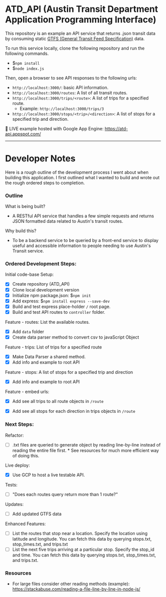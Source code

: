 # ATD_API (Austin Transit Department Application Programming Interface)

This repository is an example an API service that returns .json transit data by consuming static [GTFS (General Transit Feed Specification)](https://developers.google.com/transit/gtfs/) data.

To run this service locally, clone the following repository and run the following commands.
- $`npm install`
- $`node index.js`

Then, open a browser to see API responses to the following urls:
- `http://localhost:3000/`: basic API information.  
- `http://localhost:3000/routes`: A list of all transit routes.
- `http://localhost:3000/trips/<route>`: A list of trips for a specified route.
  - Example: `http://localhost:3000/trips/3`
- `http://localhost:3000/stops/<trip>/<direction>`: A list of stops for a specified trip and direction.

🔴 LIVE example hosted with Google App Engine: https://atd-api.appspot.com/

----

# Developer Notes

Here is a rough outline of the development process I went about when building this application. I first outlined what I wanted to build and wrote out the rough ordered steps to completion.

### Outline

What is being built?
- A RESTful API service that handles a few simple requests and returns JSON formatted data related to Austin's transit routes.

Why build this?
- To be a backend service to be queried by a front-end service to display useful and accessible information to people needing to use Austin's Transit service.

### Ordered Development Steps:

Initial code-base Setup:
- [x] Create repository (ATD_API)
- [x] Clone local development version
- [x] Initialize npm package.json: $`npm init`
- [x] Add express: $`npm install express --save-dev`
- [x] Build and test express place-holder `/` root page.
- [x] Build and test API routes to `controller` folder.

Feature - routes: List the available routes.
- [x] Add `data` folder
- [x] Create data parser method to convert csv to javaScript Object

Feature - trips: List of trips for a specified route
- [x] Make Data Parser a shared method.
- [x] Add info and example to root API

Feature - stops: A list of stops for a specified trip and direction
- [x] Add info and example to root API

Feature - embed urls:
- [x] Add see all trips to all route objects in `/route`
- [x] Add see all stops for each direction in trips objects in `/route`


### Next Steps:

Refactor:
- [ ] .txt files are queried to generate object by reading line-by-line instead of reading the entire file first. * See resources for much more efficient way of doing this.

Live deploy:
- [x] Use GCP to host a live testable API.

Tests:
- [ ] "Does each routes query return more than 1 route?"

Updates:
- [ ] Add updated GTFS data

Enhanced Features:
- [ ] List the routes that stop near a location. Specify the location using latitude and longitude. You can fetch this data by querying stops.txt, stop_times.txt, and trips.txt
- [ ] List the next five trips arriving at a particular stop. Specify the stop_id and time. You can fetch this data by querying stops.txt, stop_times.txt, and trips.txt.

### Resources

- For large files consider other reading methods (example): https://stackabuse.com/reading-a-file-line-by-line-in-node-js/
